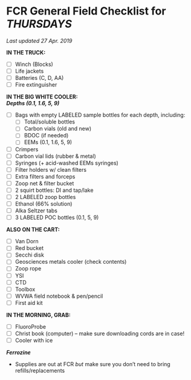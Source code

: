 # FCR General Field Checklist for ***THURSDAYS***
*Last updated 27 Apr. 2019*

**IN THE TRUCK:**

- [ ] Winch (Blocks)
- [ ]	Life jackets
- [ ]	Batteries (C, D, AA)
- [ ]	Fire extinguisher

**IN THE BIG WHITE COOLER:**  
***Depths (0.1, 1.6, 5, 9)***

- [ ]	Bags with empty LABELED sample bottles for each depth, including:  
    - [ ] Total/soluble bottles
    - [ ] Carbon vials (old and new)
    - [ ] BDOC (if needed)
    - [ ] EEMs (0.1, 1.6, 5, 9)
- [ ]	Crimpers
- [ ]	Carbon vial lids (rubber & metal)
- [ ]	Syringes (+ acid-washed EEMs syringes)
- [ ]	Filter holders w/ clean filters
- [ ]	Extra filters and forceps
- [ ]	Zoop net & filter bucket
- [ ]	2 squirt bottles: DI and tap/lake
- [ ]	2 LABELED zoop bottles
- [ ]	Ethanol (66% solution)
- [ ]	Alka Seltzer tabs
- [ ]   3 LABELED POC bottles (0.1, 5, 9)

**ALSO ON THE CART:**  

- [ ]	Van Dorn
- [ ]	Red bucket
- [ ]	Secchi disk
- [ ]	Geosciences metals cooler (check contents)
- [ ]	Zoop rope
- [ ]	YSI
- [ ]	CTD
- [ ]	Toolbox
- [ ]	WVWA field notebook & pen/pencil
- [ ]	First aid kit

**IN THE MORNING, GRAB:**  

- [ ]	FluoroProbe
- [ ]	Christ book (computer) – make sure downloading cords are in case!
- [ ]	Cooler with ice

***Ferrozine***  

*	Supplies are out at FCR *but* make sure you don’t need to bring refills/replacements
